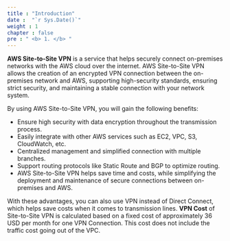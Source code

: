 ```yaml
---
title : "Introduction"
date :  "`r Sys.Date()`" 
weight : 1 
chapter : false
pre : " <b> 1. </b> "
---
```

**AWS Site-to-Site VPN** is a service that helps securely connect on-premises networks with the AWS cloud over the internet. AWS Site-to-Site VPN allows the creation of an encrypted VPN connection between the on-premises network and AWS, supporting high-security standards, ensuring strict security, and maintaining a stable connection with your network system.

By using AWS Site-to-Site VPN, you will gain the following benefits:

- Ensure high security with data encryption throughout the transmission process.
- Easily integrate with other AWS services such as EC2, VPC, S3, CloudWatch, etc.
- Centralized management and simplified connection with multiple branches.
- Support routing protocols like Static Route and BGP to optimize routing.
- AWS Site-to-Site VPN helps save time and costs, while simplifying the deployment and maintenance of secure connections between on-premises and AWS.

With these advantages, you can also use VPN instead of Direct Connect, which helps save costs when it comes to transmission lines.
**VPN Cost** of Site-to-Site VPN is calculated based on a fixed cost of approximately 36 USD per month for one VPN Connection. This cost does not include the traffic cost going out of the VPC.